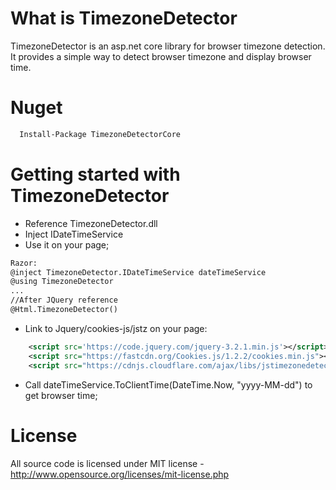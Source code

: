 # What is TimezoneDetector

TimezoneDetector is an asp.net core library for browser timezone detection. It provides a simple way to detect browser timezone and display browser time.

# Nuget
~~~xml
  Install-Package TimezoneDetectorCore
~~~

# Getting started with TimezoneDetector
  * Reference TimezoneDetector.dll
  * Inject IDateTimeService
  * Use it on your page;
```xml
Razor:
@inject TimezoneDetector.IDateTimeService dateTimeService
@using TimezoneDetector
...
//After JQuery reference
@Html.TimezoneDetector()
```
  * Link to Jquery/cookies-js/jstz on your page: 
```xml
    <script src='https://code.jquery.com/jquery-3.2.1.min.js'></script>
    <script src="https://fastcdn.org/Cookies.js/1.2.2/cookies.min.js"></script>
    <script src="https://cdnjs.cloudflare.com/ajax/libs/jstimezonedetect/1.0.6/jstz.min.js"></script>
```
  * Call dateTimeService.ToClientTime(DateTime.Now, "yyyy-MM-dd") to get browser time;

# License
All source code is licensed under MIT license - http://www.opensource.org/licenses/mit-license.php
